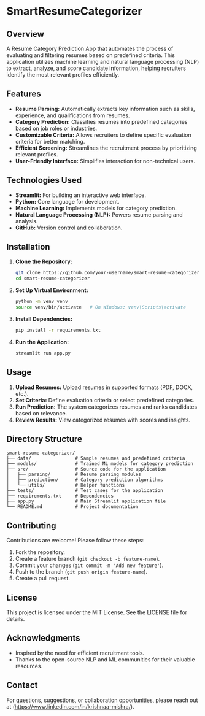 # SmartResumeCategorizer

## Overview
A Resume Category Prediction App that automates the process of evaluating and filtering resumes based on predefined criteria. This application utilizes machine learning and natural language processing (NLP) to extract, analyze, and score candidate information, helping recruiters identify the most relevant profiles efficiently.

## Features
- **Resume Parsing:** Automatically extracts key information such as skills, experience, and qualifications from resumes.
- **Category Prediction:** Classifies resumes into predefined categories based on job roles or industries.
- **Customizable Criteria:** Allows recruiters to define specific evaluation criteria for better matching.
- **Efficient Screening:** Streamlines the recruitment process by prioritizing relevant profiles.
- **User-Friendly Interface:** Simplifies interaction for non-technical users.

## Technologies Used
- **Streamlit:** For building an interactive web interface.
- **Python:** Core language for development.
- **Machine Learning:** Implements models for category prediction.
- **Natural Language Processing (NLP):** Powers resume parsing and analysis.
- **GitHub:** Version control and collaboration.

## Installation
1. **Clone the Repository:**
   ```bash
   git clone https://github.com/your-username/smart-resume-categorizer.git
   cd smart-resume-categorizer
   ```

2. **Set Up Virtual Environment:**
   ```bash
   python -m venv venv
   source venv/bin/activate   # On Windows: venv\Scripts\activate
   ```

3. **Install Dependencies:**
   ```bash
   pip install -r requirements.txt
   ```

4. **Run the Application:**
   ```bash
   streamlit run app.py
   ```

## Usage
1. **Upload Resumes:** Upload resumes in supported formats (PDF, DOCX, etc.).
2. **Set Criteria:** Define evaluation criteria or select predefined categories.
3. **Run Prediction:** The system categorizes resumes and ranks candidates based on relevance.
4. **Review Results:** View categorized resumes with scores and insights.

## Directory Structure
```
smart-resume-categorizer/
├── data/                # Sample resumes and predefined criteria
├── models/              # Trained ML models for category prediction
├── src/                 # Source code for the application
│   ├── parsing/         # Resume parsing modules
│   ├── prediction/      # Category prediction algorithms
│   └── utils/           # Helper functions
├── tests/               # Test cases for the application
├── requirements.txt     # Dependencies
├── app.py               # Main Streamlit application file
└── README.md            # Project documentation
```

## Contributing
Contributions are welcome! Please follow these steps:
1. Fork the repository.
2. Create a feature branch (`git checkout -b feature-name`).
3. Commit your changes (`git commit -m 'Add new feature'`).
4. Push to the branch (`git push origin feature-name`).
5. Create a pull request.

## License
This project is licensed under the MIT License. See the LICENSE file for details.

## Acknowledgments
- Inspired by the need for efficient recruitment tools.
- Thanks to the open-source NLP and ML communities for their valuable resources.

## Contact
For questions, suggestions, or collaboration opportunities, please reach out at (https://www.linkedin.com/in/krishnaa-mishra/).
